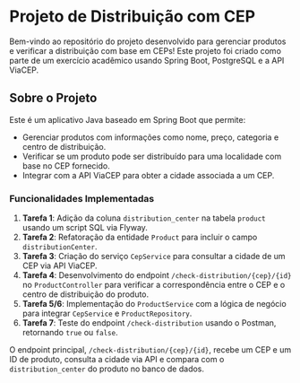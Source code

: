 # Projeto de Distribuição com CEP

Bem-vindo ao repositório do projeto desenvolvido para gerenciar produtos e verificar a distribuição com base em CEPs! Este projeto foi criado como parte de um exercício acadêmico usando Spring Boot, PostgreSQL e a API ViaCEP.

## Sobre o Projeto

Este é um aplicativo Java baseado em Spring Boot que permite:
- Gerenciar produtos com informações como nome, preço, categoria e centro de distribuição.
- Verificar se um produto pode ser distribuído para uma localidade com base no CEP fornecido.
- Integrar com a API ViaCEP para obter a cidade associada a um CEP.

### Funcionalidades Implementadas
1. **Tarefa 1**: Adição da coluna `distribution_center` na tabela `product` usando um script SQL via Flyway.
2. **Tarefa 2**: Refatoração da entidade `Product` para incluir o campo `distributionCenter`.
3. **Tarefa 3**: Criação do serviço `CepService` para consultar a cidade de um CEP via API ViaCEP.
4. **Tarefa 4**: Desenvolvimento do endpoint `/check-distribution/{cep}/{id}` no `ProductController` para verificar a correspondência entre o CEP e o centro de distribuição do produto.
5. **Tarefa 5/6**: Implementação do `ProductService` com a lógica de negócio para integrar `CepService` e `ProductRepository`.
6. **Tarefa 7**: Teste do endpoint `/check-distribution` usando o Postman, retornando `true` ou `false`.

O endpoint principal, `/check-distribution/{cep}/{id}`, recebe um CEP e um ID de produto, consulta a cidade via API e compara com o `distribution_center` do produto no banco de dados.
